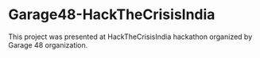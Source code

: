# Garage48-HackTheCrisisIndia

This project was presented at HackTheCrisisIndia hackathon organized by Garage 48 organization.
